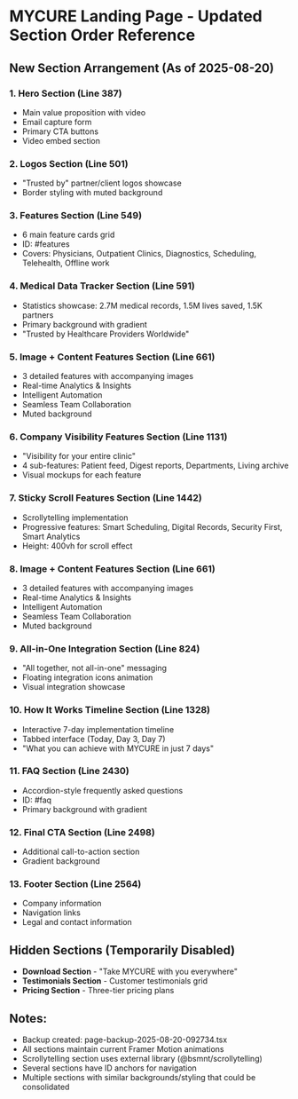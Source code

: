 # MYCURE Landing Page - Updated Section Order Reference

## New Section Arrangement (As of 2025-08-20)

### 1. Hero Section (Line 387)
- Main value proposition with video
- Email capture form
- Primary CTA buttons
- Video embed section

### 2. Logos Section (Line 501) 
- "Trusted by" partner/client logos showcase
- Border styling with muted background

### 3. Features Section (Line 549)
- 6 main feature cards grid
- ID: #features
- Covers: Physicians, Outpatient Clinics, Diagnostics, Scheduling, Telehealth, Offline work

### 4. Medical Data Tracker Section (Line 591)
- Statistics showcase: 2.7M medical records, 1.5M lives saved, 1.5K partners
- Primary background with gradient
- "Trusted by Healthcare Providers Worldwide"

### 5. Image + Content Features Section (Line 661)
- 3 detailed features with accompanying images
- Real-time Analytics & Insights
- Intelligent Automation  
- Seamless Team Collaboration
- Muted background

### 6. Company Visibility Features Section (Line 1131)
- "Visibility for your entire clinic"
- 4 sub-features: Patient feed, Digest reports, Departments, Living archive
- Visual mockups for each feature

### 7. Sticky Scroll Features Section (Line 1442)
- Scrollytelling implementation
- Progressive features: Smart Scheduling, Digital Records, Security First, Smart Analytics
- Height: 400vh for scroll effect

### 8. Image + Content Features Section (Line 661)
- 3 detailed features with accompanying images
- Real-time Analytics & Insights
- Intelligent Automation  
- Seamless Team Collaboration
- Muted background

### 9. All-in-One Integration Section (Line 824)
- "All together, not all-in-one" messaging
- Floating integration icons animation
- Visual integration showcase

### 10. How It Works Timeline Section (Line 1328)
- Interactive 7-day implementation timeline
- Tabbed interface (Today, Day 3, Day 7)
- "What you can achieve with MYCURE in just 7 days"

### 11. FAQ Section (Line 2430)
- Accordion-style frequently asked questions
- ID: #faq
- Primary background with gradient

### 12. Final CTA Section (Line 2498)
- Additional call-to-action section
- Gradient background

### 13. Footer Section (Line 2564)
- Company information
- Navigation links
- Legal and contact information

## Hidden Sections (Temporarily Disabled)
- **Download Section** - "Take MYCURE with you everywhere"
- **Testimonials Section** - Customer testimonials grid  
- **Pricing Section** - Three-tier pricing plans

## Notes:
- Backup created: page-backup-2025-08-20-092734.tsx
- All sections maintain current Framer Motion animations
- Scrollytelling section uses external library (@bsmnt/scrollytelling)
- Several sections have ID anchors for navigation
- Multiple sections with similar backgrounds/styling that could be consolidated